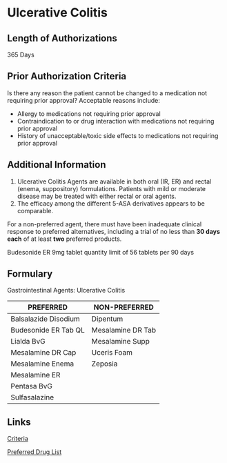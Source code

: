 # Ulcerative Colitis

## Length of Authorizations

365 Days

## Prior Authorization Criteria

Is there any reason the patient cannot be changed to a medication not requiring prior approval? Acceptable reasons include:

-   Allergy to medications not requiring prior approval
-   Contraindication to or drug interaction with medications not requiring prior approval
-   History of unacceptable/toxic side effects to medications not requiring prior approval

## Additional Information

1.  Ulcerative Colitis Agents are available in both oral (IR, ER) and rectal (enema, suppository) formulations. Patients with mild or moderate disease may be treated with either rectal or oral agents.
2.  The efficacy among the different 5-ASA derivatives appears to be comparable.

For a non-preferred agent, there must have been inadequate clinical response to preferred alternatives, including a trial of no less than **30 days each** of at least **two** preferred products.

Budesonide ER 9mg tablet quantity limit of 56 tablets per 90 days

## Formulary

Gastrointestinal Agents: Ulcerative Colitis

| PREFERRED            | NON-PREFERRED     |
|----------------------|-------------------|
| Balsalazide Disodium | Dipentum          |
| Budesonide ER Tab QL | Mesalamine DR Tab |
| Lialda BvG           | Mesalamine Supp   |
| Mesalamine DR Cap    | Uceris Foam       |
| Mesalamine Enema     | Zeposia           |
| Mesalamine ER        |                   |
| Pentasa BvG          |                   |
| Sulfasalazine        |                   |

## Links

[Criteria](https://pharmacy.medicaid.ohio.gov/sites/default/files/20220415_UPDL_Criteria_FINAL_.pdf#page=64)

[Preferred Drug List](https://pharmacy.medicaid.ohio.gov/sites/default/files/20220701_UPDL_FINAL.pdf#page=23)
